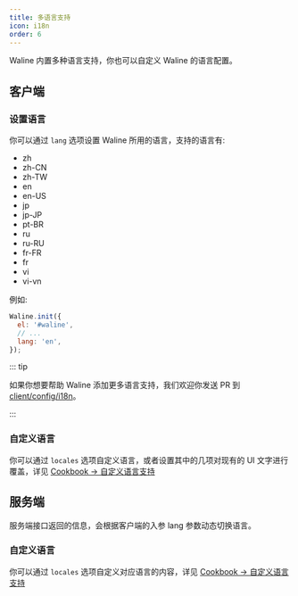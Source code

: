```yaml
---
title: 多语言支持
icon: i18n
order: 6
---
```


Waline 内置多种语言支持，你也可以自定义 Waline 的语言配置。

<!-- more -->

## 客户端

### 设置语言

你可以通过 `lang` 选项设置 Waline 所用的语言，支持的语言有:

- zh
- zh-CN
- zh-TW
- en
- en-US
- jp
- jp-JP
- pt-BR
- ru
- ru-RU
- fr-FR
- fr
- vi
- vi-vn

例如:

```js
Waline.init({
  el: '#waline',
  // ...
  lang: 'en',
});
```

::: tip

如果你想要帮助 Waline 添加更多语言支持，我们欢迎你发送 PR 到 [client/config/i18n](https://github.com/walinejs/waline/tree/main/packages/client/src/config/i18n)。

:::

### 自定义语言

你可以通过 `locales` 选项自定义语言，或者设置其中的几项对现有的 UI 文字进行覆盖，详见 [Cookbook → 自定义语言支持](../../cookbook/customize/locale.md)

## 服务端

服务端接口返回的信息，会根据客户端的入参 lang 参数动态切换语言。

### 自定义语言

你可以通过 `locales` 选项自定义对应语言的内容，详见 [Cookbook → 自定义语言支持](../../cookbook/customize/locale.md)
